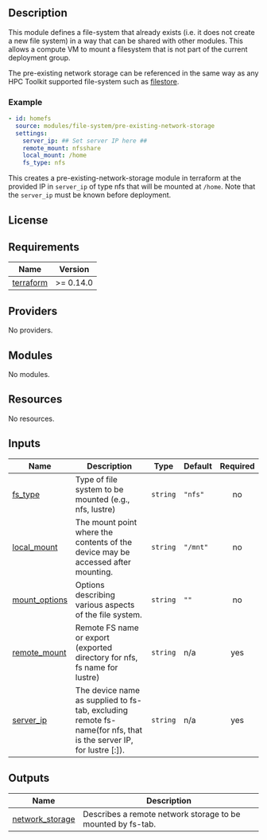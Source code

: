 ## Description

This module defines a file-system that already exists (i.e. it does not create
a new file system) in a way that can be shared with other modules. This allows
a compute VM to mount a filesystem that is not part of the current deployment
group.

The pre-existing network storage can be referenced in the same way as any HPC
Toolkit supported file-system such as [filestore](../filestore/README.md).

### Example

```yaml
- id: homefs
  source: modules/file-system/pre-existing-network-storage
  settings:
    server_ip: ## Set server IP here ##
    remote_mount: nfsshare
    local_mount: /home
    fs_type: nfs
```

This creates a pre-existing-network-storage module in terraform at the
provided IP in `server_ip` of type nfs that will be mounted at `/home`. Note
that the `server_ip` must be known before deployment.

## License

<!-- BEGINNING OF PRE-COMMIT-TERRAFORM DOCS HOOK -->
## Requirements

| Name | Version |
|------|---------|
| <a name="requirement_terraform"></a> [terraform](#requirement\_terraform) | >= 0.14.0 |

## Providers

No providers.

## Modules

No modules.

## Resources

No resources.

## Inputs

| Name | Description | Type | Default | Required |
|------|-------------|------|---------|:--------:|
| <a name="input_fs_type"></a> [fs\_type](#input\_fs\_type) | Type of file system to be mounted (e.g., nfs, lustre) | `string` | `"nfs"` | no |
| <a name="input_local_mount"></a> [local\_mount](#input\_local\_mount) | The mount point where the contents of the device may be accessed after mounting. | `string` | `"/mnt"` | no |
| <a name="input_mount_options"></a> [mount\_options](#input\_mount\_options) | Options describing various aspects of the file system. | `string` | `""` | no |
| <a name="input_remote_mount"></a> [remote\_mount](#input\_remote\_mount) | Remote FS name or export (exported directory for nfs, fs name for lustre) | `string` | n/a | yes |
| <a name="input_server_ip"></a> [server\_ip](#input\_server\_ip) | The device name as supplied to fs-tab, excluding remote fs-name(for nfs, that is the server IP, for lustre <MGS NID>[:<MGS NID>]). | `string` | n/a | yes |

## Outputs

| Name | Description |
|------|-------------|
| <a name="output_network_storage"></a> [network\_storage](#output\_network\_storage) | Describes a remote network storage to be mounted by fs-tab. |
<!-- END OF PRE-COMMIT-TERRAFORM DOCS HOOK -->
